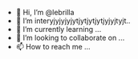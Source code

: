 - 👋 Hi, I’m @lebrilla
- 👀 I’m interyjyjyjyjytjytjytjytjyjyjtyjt..
- 🌱 I’m currently learning ...
- 💞️ I’m looking to collaborate on ...
- 📫 How to reach me ...

<!---
lebrilla/lebrilla is a ✨ special ✨ repository because its `README.md` (this file) appears on your GitHub profile.
You can click the Preview link to take a look at your changes.
--->
